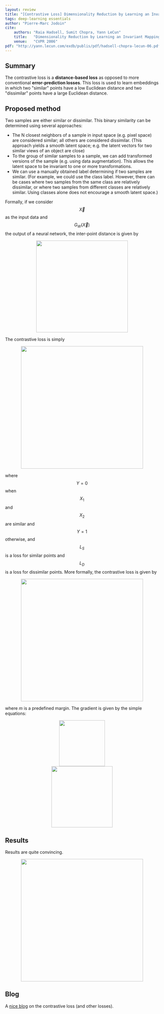 ```yaml
---
layout: review
title: "[Contrastive Loss] Dimensionality Reduction by Learning an Invariant Mapping"
tags: deep-learning essentials
author: "Pierre-Marc Jodoin"
cite:
    authors: "Raia Hadsell, Sumit Chopra, Yann LeCun"
    title:   "Dimensionality Reduction by Learning an Invariant Mapping"
    venue:   "CVPR 2006"
pdf: "http://yann.lecun.com/exdb/publis/pdf/hadsell-chopra-lecun-06.pdf"
---
```




## Summary

The contrastive loss is a **distance-based loss** as opposed to more conventional **error-prediction losses**.  This loss is used to learn embeddings in which two "similar" points have a low Euclidean distance and two "dissimilar" points have a large Euclidean distance.

## Proposed method

Two samples are either similar or dissimilar. This binary similarity can be determined using several approaches:

* The N closest neighbors of a sample in input space (e.g. pixel space) are considered similar; all others are considered dissimilar. (This approach yields a smooth latent space; e.g. the latent vectors for two similar views of an object are close)
* To the group of similar samples to a sample, we can add transformed versions of the sample (e.g. using data augmentation). This allows the latent space to be invariant to one or more transformations.
* We can use a manually obtained label determining if two samples are similar. (For example, we could use the class label. However, there can be cases where two samples from the same class are relatively dissimilar, or where two samples from different classes are relatively similar. Using classes alone does not encourage a smooth latent space.)

Formally, if we consider $$\vec X$$ as the input data and $$G_W(\vec X)$$ the output of a neural network, the inter-point distance is given by


<center><img src="/article/images/contrastiveLoss/sc01.png" width="300"></center>

The contrastive loss is simply
<center><img src="/article/images/contrastiveLoss/sc02.png" width="400"></center>

where $$Y=0$$ when $$X_1$$ and $$X_2$$ are similar and $$Y=1$$ otherwise, and $$L_S$$ is a loss for similar points and $$L_D$$ is a loss for dissimilar points.  More formally, the contrastive loss is given by

<center><img src="/article/images/contrastiveLoss/sc03.png" width="400"></center>

where $m$ is a predefined margin.  The gradient is given by the simple equations:

<center><img src="/article/images/contrastiveLoss/sc04.png" width="150"></center>
<center><img src="/article/images/contrastiveLoss/sc07.png" width="200"></center>

## Results

Results are quite convincing.

<center><img src="/article/images/contrastiveLoss/sc05.png" width="400"></center>

## Blog

A [nice blog](https://jdhao.github.io/2017/03/13/some_loss_and_explanations/) on the contrastive loss (and other losses).

